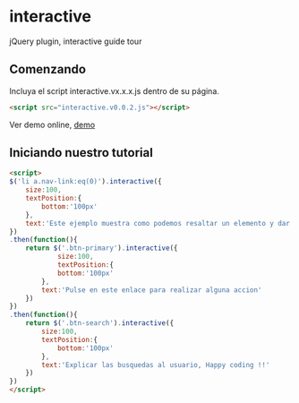 # interactive
jQuery plugin, interactive guide tour


Comenzando
---------------
Incluya el script interactive.vx.x.x.js dentro de su página.
``` html
<script src="interactive.v0.0.2.js"></script>
```
Ver demo online, [demo](https://williamamed.github.io/)

Iniciando nuestro tutorial
---------------
``` html
<script>
$('li a.nav-link:eq(0)').interactive({
	size:100,
	textPosition:{
		bottom:'100px'
	},
	text:'Este ejemplo muestra como podemos resaltar un elemento y dar un tour general'
})
.then(function(){
	return $('.btn-primary').interactive({
			size:100,
			textPosition:{
			bottom:'100px'
		},
		text:'Pulse en este enlace para realizar alguna accion'
	})
})
.then(function(){
	return $('.btn-search').interactive({
		size:100,
		textPosition:{
			bottom:'100px'
		},
		text:'Explicar las busquedas al usuario, Happy coding !!'
	})
})
</script>
```
